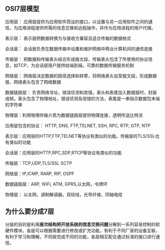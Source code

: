 ## OSI7层模型

应用层： 应用层提供为应用软件而设的接口，以设置与另一应用软件之间的通信，为应用进程提供所需的信息交换和远程操作，并作为应用进程的用户代理。

表示层： 表示层把数据转换为与接收方兼容且适合传输的数据格式

会话层： 会话层负责在数据传输中设置和维护网络中两台计算机间的通信连接

传输层： 把数据和传输表头结合形成报文段，传输表头包含了所使用的协议信息，如TCP，为会话层用户提供给端到端，可靠的数据传输服务机制

网络层： 网络层决定数据的路径选择和转寄，将网络表头加至报文段，形成数据报，网络表头包含了网络数据

数据链路层： 负责网络寻址，错误侦测和改错。表头和表尾加入数据报时，封装成帧。表头包含了物理地址，错误侦测及改错的方法，表尾是一串指示数据包末端的字符串

物理层：利用物理传输介质为数据链路层提供物理连接，透明传送比特流

应用层包含的协议： HTTP, DNS, FTP,TELNET, SSH, RPC, RTP, GTP, NTP

表示层：应用层的HTTP,FTP,TELNET等协议有类似的功能。传输层的TLS/SSL也有类似的功能

会话层：应用层的HTTP,RPC,SDP,RTCP等协议有类似的功能

传输层：TCP,UDP,TLS/SSL SCTP

网络层：IP,ICMP, RARP, RIP, OSPF

数据链路层：ARP, WiFi, ATM, GPRS,以太网，令牌环

物理层： 以太网，调制解调器，双绞线，光导纤维，同轴电缆

## 为什么要分成7层

分层的目的是利用**层次结构把开放系统的信息交换问题**分解到一系列容易控制的软硬件模块，各层可以根据需要进行修改或扩充功能，有利于不同厂家的设备互联，有利于学习和理解。不同层完成不同的功能，各层相互配合通过标准的接口进行通信。
